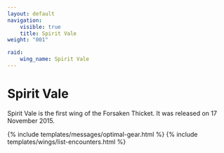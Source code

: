 ```yaml
---
layout: default
navigation:
    visible: true
    title: Spirit Vale
weight: "001"

raid:
    wing_name: Spirit Vale
---
```


# Spirit Vale
Spirit Vale is the first wing of the Forsaken Thicket.
It was released on 17 November 2015.

{% include templates/messages/optimal-gear.html %}
{% include templates/wings/list-encounters.html %}
